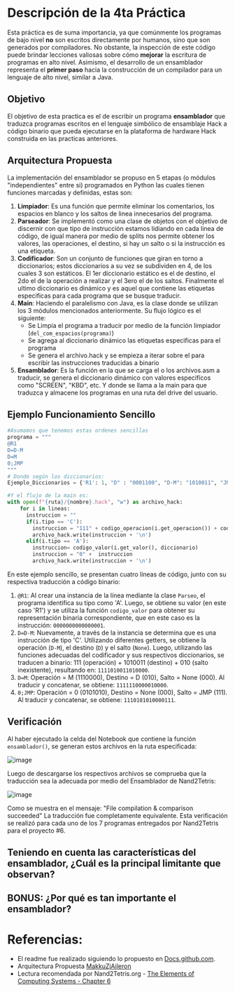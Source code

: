 # Descripción de la 4ta Práctica

Esta práctica es de suma importancia, ya que comúnmente los programas de bajo nivel **no** son escritos directamente por humanos, sino que son generados por compiladores. No obstante, la inspección de este código puede brindar lecciones valiosas sobre cómo **mejorar** la escritura de programas en alto nivel. Asimismo, el desarrollo de un ensamblador representa el **primer paso** hacia la construcción de un compilador para un lenguaje de alto nivel, similar a Java.

## Objetivo
El objetivo de esta practica es el de escribir un programa **ensamblador** que traduzca programas escritos en el lenguaje simbólico de ensamblaje Hack a código binario que pueda ejecutarse en la plataforma de hardware Hack construida en las practicas anteriores.

## Arquitectura Propuesta
La implementación del ensamblador se propuso en 5 etapas (o módulos "independientes" entre si) programados en Python las cuales tienen funciones marcadas y definidas, estas son:
1. **Limpiador**: Es una función que permite eliminar los comentarios, los espacios en blanco y los saltos de linea innecesarios del programa.
2. **Parseador**: Se implementó como una clase de objetos con el objetivo de discernir con que tipo de instrucción estamos lidiando en cada linea de código, de igual manera por medio de splits nos permite obtener los valores, las operaciones, el destino, si hay un salto o si la instrucción es una etiqueta.
3. **Codificador**: Son un conjunto de funciones que giran en torno a diccionarios; estos diccionarios a su vez se subdividen en 4, de los cuales 3 son estáticos. El 1er diccionario estático es el de destino, el 2do el de la operación a realizar y el 3ero el de los saltos. Finalmente el ultimo diccionario es dinámico y es aquel que contiene las etiquetas especificas para cada programa que se busque traducir.
4. **Main**: Haciendo el paralelismo con Java, es la clase donde se utilizan los 3 módulos mencionados anteriormente. Su flujo lógico es el siguiente:
   - Se Limpia el programa a traducir por medio de la función limpiador (`del_com_espacios(programa)`)
   - Se agrega al diccionario dinámico las etiquetas especificas para el programa
   - Se genera el archivo.hack y se empieza a iterar sobre el para escribir las instrucciones traducidas a binario
5. **Ensamblador**: Es la función en la que se carga el o los archivos.asm a traducir, se genera el diccionario dinámico con valores especifícos como "SCREEN", "KBD", etc. Y donde se llama a la main para que traduzca y almacene los programas en una ruta del drive del usuario.

## Ejemplo Funcionamiento Sencillo
```Python
#Asumamos que tenemos estas ordenes sencillas
programa = """
@R1
D=D-M
D=M
0;JMP
"""
# Donde según los diccionarios:
Ejemplo_Diccionarios = {'R1': 1, "D" : "0001100", "D-M": "1010011", "JMP" : "111"} #Si un valor es None -> 000

#Y el flujo de la main es:
with open(f"{ruta}/{nombre}.hack", "w") as archivo_hack:
    for i in lineas:
      instruccion = ""
      if(i.tipo == 'C'):
        instruccion = "111" + codigo_operacion(i.get_operacion()) + codigo_destino(i.get_destino()) + codigo_salto(i.get_salto())
        archivo_hack.write(instruccion + '\n')
      elif(i.tipo == 'A'):
        instruccion= codigo_valor(i.get_valor(), diccionario)
        instruccion = "0" +  instruccion
        archivo_hack.write(instruccion + '\n')
```
En este ejemplo sencillo, se presentan cuatro líneas de código, junto con su respectiva traducción a código binario:

1. `@R1`: Al crear una instancia de la línea mediante la clase `Parseo`, el programa identifica su tipo como 'A'. Luego, se obtiene su valor (en este caso 'R1') y se utiliza la función `codigo_valor` para obtener su representación binaria correspondiente, que en este caso es la instrucción: `0000000000000001`.
2. `D=D-M`: Nuevamente, a través de la instancia se determina que es una instrucción de tipo 'C'. Utilizando diferentes getters, se obtiene la operación (`D-M`), el destino (`D`) y el salto (`None`). Luego, utilizando las funciones adecuadas del codificador y sus respectivos diccionarios, se traducen a binario: 111 (operación) + 1010011 (destino) + 010 (salto inexistente), resultando en: `1111010011010000`.
3. `D=M`: Operación = M (1110000), Destino = D (010), Salto = None (000). Al traducir y concatenar, se obtiene: `1111110000010000`.
4. `0;JMP`: Operación = 0 (0101010), Destino = None (000), Salto = JMP (111). Al traducir y concatenar, se obtiene: `1110101010000111`.

## Verificación
Al haber ejecutado la celda del Notebook que contiene la función `ensamblador()`, se generan estos archivos en la ruta especificada:

![image](https://github.com/JuanDavidSaavedra/WolfPack-Devs/assets/128198245/b159029f-5614-474d-8256-8669523c67f4)

Luego de descargarse los respectivos archivos se comprueba que la traducción sea la adecuada por medio del Ensamblador de Nand2Tetris:

![image](https://github.com/JuanDavidSaavedra/WolfPack-Devs/assets/128198245/b7468c21-e69a-428d-8a66-ae6f26b03dac)

Como se muestra en el mensaje: "File compilation & comparison succeeded" La traducción fue completamente equivalente. Esta verificación se realizó para cada uno de los 7 programas entregados por Nand2Tetris para el proyecto #6.

## Teniendo en cuenta las características del ensamblador, ¿Cuál es la principal limitante que observan?
## BONUS: ¿Por qué es tan importante el ensamblador?

# Referencias:
- El readme fue realizado siguiendo lo propuesto en [Docs.github.com](https://docs.github.com/es/get-started/writing-on-github/getting-started-with-writing-and-formatting-on-github/basic-writing-and-formatting-syntax#links).
- Arquitectura Propuesta [MakkuZjAileron](https://youtu.be/0y8JPx0ZakY)
- Lectura recomendada por Nand2Tetris.org - [The Elements of Computing Systems - Chapter 6](https://www.nand2tetris.org/_files/ugd/44046b_b73759b866b249a0b3a715bf5a18f668.pdf)
